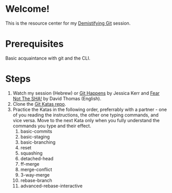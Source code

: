 # Welcome!
This is the resource center for my [Demistifying Git](https://docs.google.com/presentation/d/1S8k61SEJDk4WRUb7y2mjyo1044uekd-X1b-FN2BEUaw/edit#slide=id.g5977da965b_2_608) session. 

# Prerequisites
Basic acquaintance with git and the CLI.

# Steps
1. Watch my session (Hebrew) or [Git Happens](https://www.youtube.com/watch?v=yCh6TSLIQBQ&feature=youtu.be) by Jessica Kerr and [Fear Not The SHA!](https://www.youtube.com/watch?v=P6jD966jzlk&feature=youtu.be) by David Thomas (English).
1. Clone the [Git Katas repo](https://github.com/praqma-training/git-katas).
1. Practice the Katas in the following order, preferrably with a partner - one of you reading the instructions, the other one typing commands, and vice versa. Move to the next Kata only when you fully understand the commands you type and their effect.
    1. basic-commits
    1. basic-staging
    1. basic-branching
    1. reset
    1. squashing
    1. detached-head
    1. ff-merge
    1. merge-conflict
    1. 3-way-merge
    1. rebase-branch
    1. advanced-rebase-interactive
    
